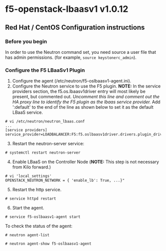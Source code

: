 # f5-openstack-lbaasv1 v1.0.12

## Red Hat / CentOS Configuration instructions

### Before you begin
In order to use the Neutron command set, you need source a user file that has admin permissions. (for example, `source keystonerc_admin`).

### Configure the F5 LBaaSv1 Plugin
1. Configure the agent (/etc/neutron/f5-oslbaasv1-agent.ini).
2. Configure the Neutron service to use the F5 plugin.
**NOTE:** In the service providers section, the f5.os.lbaasv1driver entry will most likely be present, but commented out. *Uncomment this line and comment out the HA proxy line to identify the F5 plugin as the lbaas service provider.* Add ':default' to the end of the line as shown below to set it as the default LBaaS service.
```
# vi /etc/neutron/neutron_lbaas.conf
...
[service providers]
service_provider=LOADBALANCER:F5:f5.oslbaasv1driver.drivers.plugin_driver.F5PluginDriver:default
```   
3. Restart the neutron-server service:
```
# systemctl restart neutron-server
```
4. Enable LBaaS on the Controller Node (**NOTE:** This step is not necessary from Kilo forward.)
```
# vi 'local_settings'
OPENSTACK_NEUTRON_NETWORK = { 'enable_lb': True, ...}"
```
5. Restart the http service.
```
# service httpd restart
```
6. Start the agent. 
```
# service f5-oslbaasv1-agent start
```

To check the status of the agent:
```
# neutron agent-list

# neutron agent-show f5-oslbaasv1-agent

```
